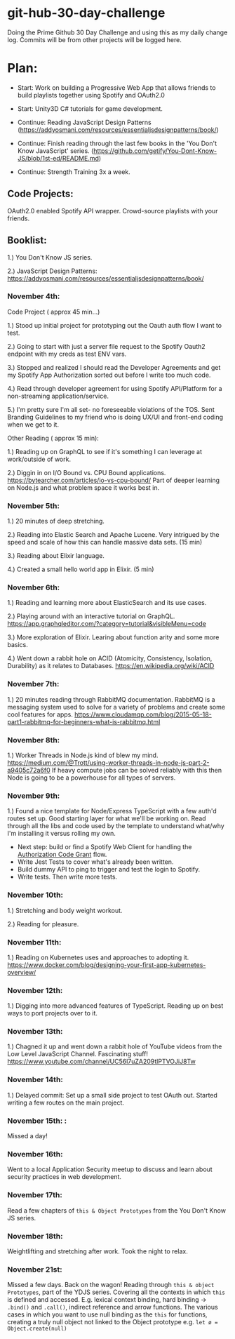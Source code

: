 # git-hub-30-day-challenge
Doing the Prime Github 30 Day Challenge and using this as my daily change log.  Commits will be from other projects will be logged here.

# Plan:
- Start: Work on building a Progressive Web App that allows friends to build playlists together using Spotify and OAuth2.0

- Start: Unity3D C# tutorials for game development.  

- Continue: Reading JavaScript Design Patterns (https://addyosmani.com/resources/essentialjsdesignpatterns/book/)

- Continue: Finish reading through the last few books in the 'You Don't Know JavaScript' series.      (https://github.com/getify/You-Dont-Know-JS/blob/1st-ed/README.md)

- Continue: Strength Training 3x a week.

## Code Projects:
 OAuth2.0 enabled Spotify API wrapper. Crowd-source playlists with your friends.
 

## Booklist: 

1.) You Don't Know JS series.

2.) JavaScript Design Patterns: https://addyosmani.com/resources/essentialjsdesignpatterns/book/



### November 4th:
Code Project (  approx 45 min...)

1.) Stood up initial project for prototyping out the Oauth auth flow I want to test.

2.) Going to start with just a server file request to the Spotify Oauth2 endpoint with my 
creds as test ENV vars.

3.) Stopped and realized I should read the Developer Agreements and get my Spotify App Authorization sorted out before I write too much code. 

4.) Read through developer agreement for using Spotify API/Platform for a non-streaming application/service.

5.) I'm pretty sure I'm all set- no foreseeable violations of the TOS.  Sent Branding Guidelines to my friend who is doing UX/UI and front-end coding when we get to it. 

Other Reading ( approx 15 min):

1.)  Reading up on GraphQL to see if it's something I can leverage at work/outside of work.

2.) Diggin in on I/O Bound vs. CPU Bound applications.  https://bytearcher.com/articles/io-vs-cpu-bound/  Part of deeper learning on Node.js and what problem space it works best in. 


### November 5th:

1.) 20 minutes of deep stretching.

2.) Reading into Elastic Search and Apache Lucene. Very intrigued by the speed and scale of how this can handle massive data sets. (15 min)

3.) Reading about Elixir language.

4.) Created a small hello world app in Elixir. (5 min)


### November 6th:

1.) Reading and learning more about ElasticSearch and its use cases.  

2.) Playing around with an interactive tutorial on GraphQL. https://app.graphqleditor.com/?category=tutorial&visibleMenu=code

3.) More exploration of Elixir.  Learing about function arity and some more basics.

4.) Went down a rabbit hole on ACID (Atomicity, Consistency, Isolation, Durability) as it relates to Databases. https://en.wikipedia.org/wiki/ACID



### November 7th: 

1.) 20 minutes reading through RabbitMQ documentation.  RabbitMQ is a messaging system used to solve for a variety of problems and create some cool features for apps. 
https://www.cloudamqp.com/blog/2015-05-18-part1-rabbitmq-for-beginners-what-is-rabbitmq.html


### November 8th: 
1.) Worker Threads in Node.js kind of blew my mind.  https://medium.com/@Trott/using-worker-threads-in-node-js-part-2-a9405c72a6f0
 If heavy compute jobs can be solved reliably with this then Node is going to be a powerhouse for all types of servers. 

### November 9th: 

1.) Found a nice template for Node/Express TypeScript with a few auth'd routes set up.  Good starting layer for what we'll be working on.  Read through all the libs and code used by the template to understand what/why I'm installing it versus rolling my own. 
 -  Next step: build or find a Spotify Web Client for handling the [Authorization Code Grant](https://tools.ietf.org/html/rfc6749#section-4.1) flow.
 -  Write Jest Tests to cover what's already been written.  
 -  Build dummy API to ping to trigger and test the login to Spotify.
 -  Write tests. Then write more tests.  
 
 ### November 10th:
 1.) Stretching and body weight workout.
 
 2.) Reading for pleasure.
 
 
 ### November 11th:
1.) Reading on Kubernetes uses and approaches to adopting it.  https://www.docker.com/blog/designing-your-first-app-kubernetes-overview/


### November 12th: 

1.) Digging into more advanced features of TypeScript.  Reading up on best ways to port projects over to it. 

### November 13th:

1.) Chagned it up and went down a rabbit hole of YouTube videos from the Low Level JavaScript Channel.  Fascinating stuff!
   https://www.youtube.com/channel/UC56l7uZA209tlPTVOJiJ8Tw


### November 14th: 
1.) Delayed commit: Set up a small side project to test OAuth out.  Started writing a few routes on the main project.


### November 15th: :

Missed a day!

### November 16th: 

Went to a local Application Security meetup to discuss and learn about security practices in web development.


### November 17th: 

Read a few chapters of `this & Object Prototypes`  from the You Don't Know JS series.

### November 18th: 

Weightlifting and stretching after work. Took the night to relax.


### November 21st:

Missed a few days. Back on the wagon! Reading through `this & object Prototypes`, part of the YDJS series.  Covering all the contexts in which `this` is defined and accessed. E.g. lexical context binding, hard binding  -> `.bind()`  and  `.call()`, indirect reference and arrow functions.   The various cases in which you want to use null binding as the `this` for functions, creating a truly null object not linked to the Object prototype e.g. `let ø = Object.create(null)`




 

